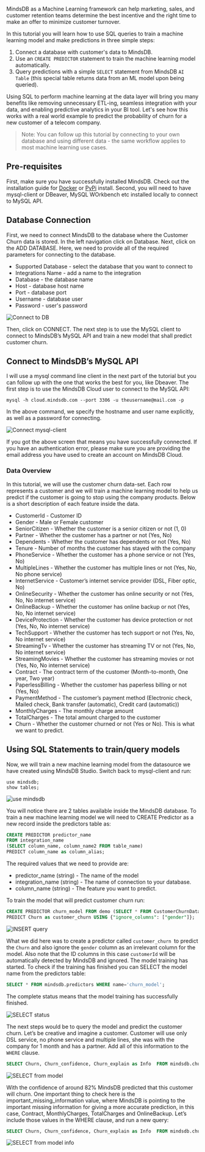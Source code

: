 MindsDB as a Machine Learning framework can help marketing, sales, and customer retention teams determine the best incentive and the right time to make an offer to minimize customer turnover.

In this tutorial you will learn how to use SQL queries to train a machine learning model and make predictions in three simple steps:

1. Connect a database with customer's data to MindsDB.
2. Use an `CREATE PREDICTOR` statement to train the machine learning model automatically.
3. Query predictions with a simple `SELECT` statement from MindsDB `AI Table` (this special table returns data from an ML model upon being queried).

Using SQL to perform machine learning at the data layer will bring you many benefits like removing unnecessary ETL-ing, seamless integration with your data, and enabling predictive analytics in your BI tool.  Let's see how this works with a real world example to predict the probability of churn for a new customer of a telecom company.

> Note: You can follow up this tutorial by connecting to your own database and using different data - the same workflow applies to most machine learning use cases.

## Pre-requisites

First, make sure you have successfully installed MindsDB. Check out the installation guide for [Docker](/deployment/docker/) or [PyPi](/deployment/source/) install. Second, you will need to have mysql-client or DBeaver, MySQL WOrkbench etc installed locally to connect to MySQL API.

## Database Connection

First, we need to connect MindsDB to the database where the Customer Churn data is stored. In the left navigation click on Database. Next, click on the ADD DATABASE. Here, we need to provide all of the required parameters for connecting to the database.

* Supported Database - select the database that you want to connect to
* Integrations Name - add a name to the integration
* Database - the database name
* Host - database host name
* Port - database port
* Username - database user
* Password - user's password

![Connect to DB](/assets/sql/tutorials/connect.gif)

Then, click on CONNECT. The next step is to use the MySQL client to connect to MindsDB’s MySQL API and train a new model that shall predict customer churn.

## Connect to MindsDB’s MySQL API

I will use a mysql command line client in the next part of the tutorial but you can follow up with the one that works the best for you, like Dbeaver. The first step is to use the MindsDB Cloud user to connect to the MySQL API:

```
mysql -h cloud.mindsdb.com --port 3306 -u theusername@mail.com -p
```

In the above command, we specify the hostname and user name explicitly, as well as a password for connecting.


![Connect mysql-client](/assets/sql/tutorials/connect.png)

If you got the above screen that means you have successfully connected. If you have an authentication error, please make sure you are providing the email address you have used to create an account on MindsDB Cloud.

### Data Overview

In this tutorial, we will use the customer churn data-set. Each row represents a customer and we will train a machine learning model to help us predict if the customer is going to stop using the company products. Below is a short description of each feature inside the data.

* CustomerId - Customer ID
* Gender - Male or Female customer
* SeniorCitizen - Whether the customer is a senior citizen or not (1, 0)
* Partner - Whether the customer has a partner or not (Yes, No)
* Dependents - Whether the customer has dependents or not (Yes, No)
* Tenure - Number of months the customer has stayed with the company
* PhoneService - Whether the customer has a phone service or not (Yes, No)
* MultipleLines - Whether the customer has multiple lines or not (Yes, No, No phone service)
* InternetService - Customer’s internet service provider (DSL, Fiber optic, No)
* OnlineSecurity - Whether the customer has online security or not (Yes, No, No internet service)
* OnlineBackup - Whether the customer has online backup or not (Yes, No, No internet service)
* DeviceProtection - Whether the customer has device protection or not (Yes, No, No internet service)
* TechSupport - Whether the customer has tech support or not (Yes, No, No internet service)
* StreamingTv - Whether the customer has streaming TV or not (Yes, No, No internet service)
* StreamingMovies - Whether the customer has streaming movies or not (Yes, No, No internet service)
* Contract - The contract term of the customer (Month-to-month, One year, Two year)
* PaperlessBilling - Whether the customer has paperless billing or not (Yes, No)
* PaymentMethod - The customer’s payment method (Electronic check, Mailed check, Bank transfer (automatic), Credit card (automatic))
* MonthlyCharges - The monthly charge amount
* TotalCharges - The total amount charged to the customer
* Churn - Whether the customer churned or not (Yes or No). This is what we want to predict.

## Using SQL Statements to train/query models

Now, we will train a new machine learning model from the datasource we have created using MindsDB Studio. 
Switch back to mysql-client and run:

```
use mindsdb;
show tables;
```

![use  mindsdb](/assets/sql/tutorials/use.png)

You will notice there are 2 tables available inside the MindsDB database. To train a new machine learning model we will need to CREATE Predictor as a new record inside the predictors table as:

```sql
CREATE PREDICTOR predictor_name
FROM integration_name 
(SELECT column_name, column_name2 FROM table_name)
PREDICT column_name as column_alias;
```

The required values that we need to provide are:

* predictor_name (string) - The name of the model
* integration_name (string) - The name of connection to your database.
* column_name (string) - The feature you want to predict.

To train the model that will predict customer churn run:

```sql
CREATE PREDICTOR churn_model FROM demo (SELECT * FROM CustomerChurnData)
PREDICT Churn as customer_churn USING {"ignore_columns": ["gender"]};
```

![INSERT query](/assets/sql/tutorials/insert.png)

What we did here was to create a predictor called `customer_churn `to predict the `Churn` and also ignore the `gender` column as an irrelevant column for the model. Also note that the ID columns in this case `customerId` will be automatically detected by MindsDB and ignored. The model training has started. To check if the training has finished you can SELECT the model name from the predictors table:

```sql
SELECT * FROM mindsdb.predictors WHERE name='churn_model';
```

The complete status means that the model training has successfully finished. 

![SELECT status](/assets/sql/tutorials/status.png)

The next steps would be to query the model and predict the customer churn. Let’s be creative and imagine a customer. Customer will use only DSL service, no phone service and multiple lines, she was with the company for 1 month and has a partner. Add all of this information to the `WHERE` clause.

```sql
SELECT Churn, Churn_confidence, Churn_explain as Info  FROM mindsdb.churn_model WHERE when_data='{"SeniorCitizen": 0, "Partner": "Yes", "Dependents": "No", "tenure": 1, "PhoneService": "No", "MultipleLines": "No phone service", "InternetService": "DSL"}';
```

![SELECT from model](/assets/sql/tutorials/select.png)

With the confidence of around 82% MindsDB predicted that this customer will churn. One important thing to check here is the important_missing_information value, where MindsDB is pointing to the important missing information for giving a more accurate prediction, in this case, Contract, MonthlyCharges, TotalCharges and OnlineBackup. Let’s include those values in the WHERE clause, and run a new query:

```sql
SELECT Churn, Churn_confidence, Churn_explain as Info  FROM mindsdb.churn_model WHERE when_data='{"SeniorCitizen": 0, "Partner": "Yes", "Dependents": "No", "tenure": 1, "PhoneService": "No", "MultipleLines": "No phone service", "InternetService": "DSL", "OnlineSecurity": "No", "OnlineBackup": "Yes", "DeviceProtection": "No", "TechSupport": "No", "StreamingTV": "No", "StreamingMovies": "No", "Contract": "Month-to-month", "PaperlessBilling": "Yes", "PaymentMethod": "Electronic check", "MonthlyCharges": 29.85, "TotalCharges": 29.85}';
```

![SELECT from model info](/assets/sql/tutorials/selecti.png)
